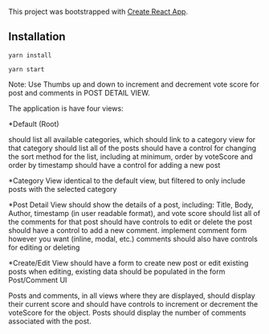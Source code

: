 This project was bootstrapped with [Create React App](https://github.com/facebookincubator/create-react-app).


## Installation

```
yarn install 
```

```
yarn start
```

Note: Use Thumbs up and down to increment and decrement vote score for post and comments in POST DETAIL VIEW.

The application is have four views:

*Default (Root)

should list all available categories, which should link to a category view for that category
should list all of the posts
should have a control for changing the sort method for the list, including at minimum, order by voteScore and order by timestamp
should have a control for adding a new post

*Category View
identical to the default view, but filtered to only include posts with the selected category

*Post Detail View
should show the details of a post, including: Title, Body, Author, timestamp (in user readable format), and vote score
should list all of the comments for that post
should have controls to edit or delete the post
should have a control to add a new comment.
implement comment form however you want (inline, modal, etc.)
comments should also have controls for editing or deleting

*Create/Edit View
should have a form to create new post or edit existing posts
when editing, existing data should be populated in the form
Post/Comment UI

Posts and comments, 
in all views where they are displayed, should display their current score and should have controls to increment or decrement the voteScore for the object. Posts should display the number of comments associated with the post.